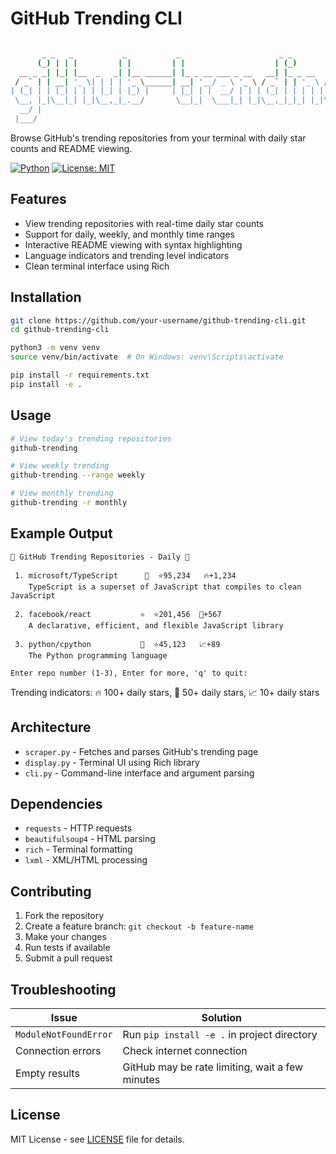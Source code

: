 # GitHub Trending CLI

```bash

       _ _   _           _           _                      _ _                        _ _ 
      (_) | | |         | |         | |                    | (_)                      | (_)
  __ _ _| |_| |__  _   _| |__ ______| |_ _ __ ___ _ __   __| |_ _ __   __ _ ______ ___| |_ 
 / _` | | __| '_ \| | | | '_ \______| __| '__/ _ \ '_ \ / _` | | '_ \ / _` |______/ __| | |
| (_| | | |_| | | | |_| | |_) |     | |_| | |  __/ | | | (_| | | | | | (_| |     | (__| | |
 \__, |_|\__|_| |_|\__,_|_.__/       \__|_|  \___|_| |_|\__,_|_|_| |_|\__, |      \___|_|_|
  __/ |                                                                __/ |               
 |___/                                                                |___/                
```

Browse GitHub's trending repositories from your terminal with daily star counts and README viewing.

[![Python](https://img.shields.io/badge/python-3.7+-blue.svg)](https://www.python.org/downloads/)
[![License: MIT](https://img.shields.io/badge/License-MIT-yellow.svg)](https://opensource.org/licenses/MIT)

## Features

- View trending repositories with real-time daily star counts
- Support for daily, weekly, and monthly time ranges
- Interactive README viewing with syntax highlighting
- Language indicators and trending level indicators
- Clean terminal interface using Rich

## Installation

```bash
git clone https://github.com/your-username/github-trending-cli.git
cd github-trending-cli

python3 -m venv venv
source venv/bin/activate  # On Windows: venv\Scripts\activate

pip install -r requirements.txt
pip install -e .
```

## Usage

```bash
# View today's trending repositories
github-trending

# View weekly trending
github-trending --range weekly

# View monthly trending
github-trending -r monthly
```

## Example Output

```
🚀 GitHub Trending Repositories - Daily 📅

 1. microsoft/TypeScript      🔷  ⭐95,234   🔥+1,234
    TypeScript is a superset of JavaScript that compiles to clean JavaScript
    
 2. facebook/react           ⚛️  ⭐201,456  🚀+567  
    A declarative, efficient, and flexible JavaScript library
    
 3. python/cpython           🐍  ⭐45,123   📈+89
    The Python programming language

Enter repo number (1-3), Enter for more, 'q' to quit: 
```

Trending indicators: 🔥 100+ daily stars, 🚀 50+ daily stars, 📈 10+ daily stars

## Architecture

- `scraper.py` - Fetches and parses GitHub's trending page
- `display.py` - Terminal UI using Rich library
- `cli.py` - Command-line interface and argument parsing

## Dependencies

- `requests` - HTTP requests
- `beautifulsoup4` - HTML parsing
- `rich` - Terminal formatting
- `lxml` - XML/HTML processing

## Contributing

1. Fork the repository
2. Create a feature branch: `git checkout -b feature-name`
3. Make your changes
4. Run tests if available
5. Submit a pull request

## Troubleshooting

| Issue | Solution |
|-------|----------|
| `ModuleNotFoundError` | Run `pip install -e .` in project directory |
| Connection errors | Check internet connection |
| Empty results | GitHub may be rate limiting, wait a few minutes |

## License

MIT License - see [LICENSE](LICENSE) file for details.
